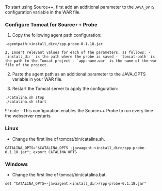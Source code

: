 To start using Source++, first add an additional parameter to the `JAVA_OPTS` configuration variable in the WAR file.

### Configure Tomcat for Source++ Probe

1. Copy the following agent path configuration:
```
-agentpath:<install_dir>/spp-probe-0.1.18.jar
```

    2. Insert relevant values for each of the parameters, as follows: - `install_dir` is the path where the probe is saved - `tomcat-path` is the path to the Tomcat project - `app-name.war` is the name of the war file of the project.

2. Paste the agent path as an additional parameter to the JAVA_OPTS variable in your WAR file.

3. Restart the Tomcat server to apply the configuration:
```
./catalina.sh stop
./catalina.sh start
```

!!! note
    - This configuration enables the Source++ Probe to run every time the webserver restarts.

### Linux

- Change the first line of tomcat/bin/catalina.sh.

```
CATALINA_OPTS="$CATALINA_OPTS -javaagent:<install_dir>/spp-probe-0.1.18.jar"; export CATALINA_OPTS
```

### Windows

- Change the first line of tomcat/bin/catalina.bat.

```
set "CATALINA_OPTS=-javaagent:<install_dir>/spp-probe-0.1.18.jar"
```
